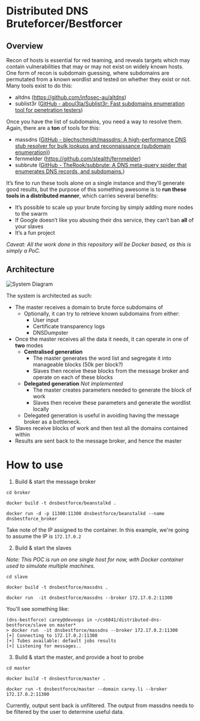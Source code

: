 # Distributed DNS Bruteforcer/Bestforcer

## Overview
Recon of hosts is essential for red teaming, and reveals targets which may contain vulnerabilities that may or may not exist on widely known hosts. One form of recon is subdomain guessing, where subdomains are permutated from a known wordlist and tested on whether they exist or not. Many tools exist to do this:

- altdns (https://github.com/infosec-au/altdns)
- sublist3r ([GitHub - aboul3la/Sublist3r: Fast subdomains enumeration tool for penetration testers](https://github.com/aboul3la/Sublist3r))

Once you have the list of subdomains, you need a way to resolve them. Again, there are a **ton** of tools for this:

- massdns ([GitHub - blechschmidt/massdns: A high-performance DNS stub resolver for bulk lookups and reconnaissance (subdomain enumeration)](https://github.com/blechschmidt/massdns))
- fernmelder (https://github.com/stealth/fernmelder)
- subbrute ([GitHub - TheRook/subbrute: A DNS meta-query spider that enumerates DNS records, and subdomains.](https://github.com/TheRook/subbrute))

It’s fine to run these tools alone on a single instance and they’ll generate good results, but the purpose of this something awesome is to **run these tools in a distributed manner**, which carries several benefits:

- It’s possible to scale up your brute forcing by simply adding more nodes to the swarm
- If Google doesn’t like you abusing their dns service, they can’t ban **all** of your slaves
- It’s a fun project

*Caveat: All the work done in this repository will be Docker based, as this is simply a PoC.*

## Architecture
![System Diagram](https://afire.io/cs6841/distributed.png)

The system is architected as such:

- The master receives a domain to brute force subdomains of
	- Optionally, it can try to retrieve known subdomains from either:
		- User input
		- Certificate transparency logs
		- DNSDumpster
- Once the master receives all the data it needs, it can operate in one of **two** modes
	- **Centralised generation**
		- The master generates the word list and segregate it into manageable blocks (50k per block?)
		- Slaves then receive these blocks from the message broker and operate on each of these blocks 
	- **Delegated generation** *Not implemented*
		- The master creates parameters needed to generate the block of work
		- Slaves then receive these parameters and generate the wordlist locally
	- Delegated generation is useful in avoiding having the message broker as a bottleneck.
- Slaves receive blocks of work and then test all the domains contained within
- Results are sent back to the message broker, and hence the master

# How to use 

1. Build & start the message broker

```shell
cd broker

docker build -t dnsbestforce/beanstalkd .

docker run -d -p 11300:11300 dnsbestforce/beanstalkd --name dnsbestforce_broker
```

Take note of the IP assigned to the container. In this example, we're going to assume the IP is `172.17.0.2`

2. Build & start the slaves

*Note: This POC is run on one single host for now, with Docker container used to simulate multiple machines.* 

```shell
cd slave

docker build -t dnsbestforce/massdns .

docker run  -it dnsbestforce/massdns --broker 172.17.0.2:11300
```

You'll see something like:

```shell
(dns-bestforce) carey@devoops in ~/cs6841/distributed-dns-bestforce/slave on master*
> docker run  -it dnsbestforce/massdns --broker 172.17.0.2:11300
[+] Connecting to 172.17.0.2:11300
[+] Tubes available: default jobs results
[+] Listening for messages..
```

3. Build & start the master, and provide a host to probe

```shell
cd master

docker build -t dnsbestforce/master .

docker run -t dnsbestforce/master --domain carey.li --broker 172.17.0.2:11300
```

Currently, output sent back is unfiltered. The output from massdns needs to be filtered by the user to determine useful data.